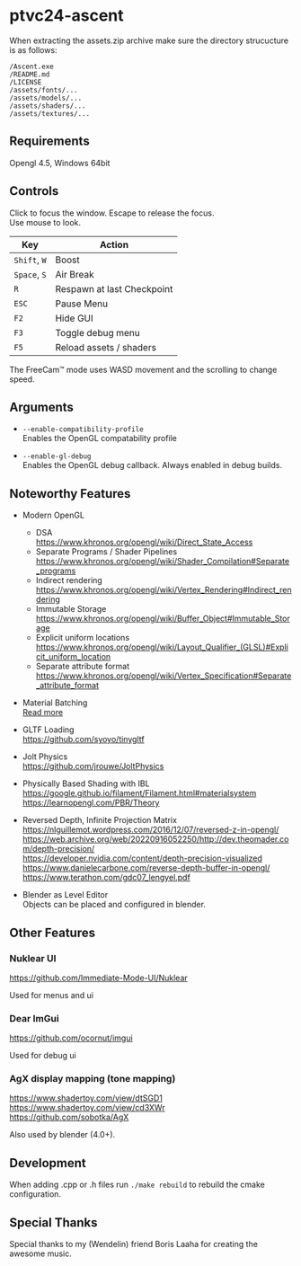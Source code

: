 # ptvc24-ascent

When extracting the assets.zip archive make sure the directory strucucture is as follows:
```
/Ascent.exe
/README.md
/LICENSE
/assets/fonts/...
/assets/models/...
/assets/shaders/...
/assets/textures/...

```

## Requirements

Opengl 4.5, Windows 64bit

## Controls

Click to focus the window. Escape to release the focus.  
Use mouse to look.  

| Key          | Action                     |
| ------------ | -------------------------- |
| `Shift`, `W` | Boost                      |
| `Space`, `S` | Air Break                  |
| `R`          | Respawn at last Checkpoint |
| `ESC`        | Pause Menu                 |
| `F2`         | Hide GUI                   |
| `F3`         | Toggle debug menu          |
| `F5`         | Reload assets / shaders    |

The FreeCam™ mode uses WASD movement and the scrolling to change speed.

## Arguments
- `--enable-compatibility-profile`  
Enables the OpenGL compatability profile

- `--enable-gl-debug`  
Enables the OpenGL debug callback. Always enabled in debug builds.

## Noteworthy Features

- Modern OpenGL  
  - DSA  
  https://www.khronos.org/opengl/wiki/Direct_State_Access
  - Separate Programs / Shader Pipelines  
  https://www.khronos.org/opengl/wiki/Shader_Compilation#Separate_programs
  - Indirect rendering  
  https://www.khronos.org/opengl/wiki/Vertex_Rendering#Indirect_rendering
  - Immutable Storage  
  https://www.khronos.org/opengl/wiki/Buffer_Object#Immutable_Storage  
  - Explicit uniform locations  
  https://www.khronos.org/opengl/wiki/Layout_Qualifier_(GLSL)#Explicit_uniform_location
  - Separate attribute format  
  https://www.khronos.org/opengl/wiki/Vertex_Specification#Separate_attribute_format

- Material Batching  
[Read more](./docs/Rendering.md)

- GLTF Loading  
https://github.com/syoyo/tinygltf

- Jolt Physics  
https://github.com/jrouwe/JoltPhysics

- Physically Based Shading with IBL  
https://google.github.io/filament/Filament.html#materialsystem  
https://learnopengl.com/PBR/Theory

- Reversed Depth, Infinite Projection Matrix  
https://nlguillemot.wordpress.com/2016/12/07/reversed-z-in-opengl/  
https://web.archive.org/web/20220916052250/http://dev.theomader.com/depth-precision/  
https://developer.nvidia.com/content/depth-precision-visualized  
https://www.danielecarbone.com/reverse-depth-buffer-in-opengl/  
https://www.terathon.com/gdc07_lengyel.pdf

- Blender as Level Editor  
Objects can be placed and configured in blender.

## Other Features

### Nuklear UI
https://github.com/Immediate-Mode-UI/Nuklear

Used for menus and ui

### Dear ImGui
https://github.com/ocornut/imgui

Used for debug ui

### AgX display mapping (tone mapping)
https://www.shadertoy.com/view/dtSGD1  
https://www.shadertoy.com/view/cd3XWr  
https://github.com/sobotka/AgX  

Also used by blender (4.0+).

## Development

When adding .cpp or .h files run `./make rebuild` to rebuild the cmake configuration.

## Special Thanks

Special thanks to my (Wendelin) friend Boris Laaha for creating the awesome music. 
